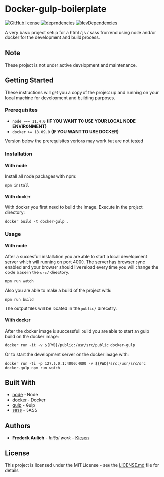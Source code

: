Docker-gulp-boilerplate
===========


[![GitHub license](https://img.shields.io/badge/license-MIT-blue.svg)](https://github.com/Kiesen/docker-gulp-boilerplate/LICENSE) [![dependencies](https://david-dm.org/Kiesen/docker-gulp-boilerplate.svg)](https://david-dm.org/Kiesen/docker-gulp-boilerplate.svg) [![devDependencies](https://david-dm.org/Kiesen/docker-gulp-boilerplate/dev-status.svg)](https://david-dm.org/Kiesen/docker-gulp-boilerplate/dev-status.svg)

A very basic project setup for a html / js / sass frontend using node and/or docker for the development and build process.

## Note
These project is not under active development and maintenance.  

## Getting Started

These instructions will get you a copy of the project up and running on your local machine for development and building purposes. 

### Prerequisites

* `node === 11.4.0` **(IF YOU WANT TO USE YOUR LOCAL NODE ENVIRONMENT)**
* `docker >= 18.09.0` **(IF YOU WANT TO USE DOCKER)**

Version below the prerequisites verions may work but are not tested

### Installation

#### With node

Install all node packages with npm:

```
npm install
``` 

#### With docker

With docker you first need to build the image. Execute in the project directory:

```
docker build -t docker-gulp . 
```

### Usage 

#### With node 
After a succesfull installation you are able to start a local development server
which will running on port 4000. The server has browser sync enabled and your browser should
live reload every time you will change the code base in the `src/` directory.

```
npm run watch
```

Also you are able to make a build of the project with:

```
npm run build
```

The output files will be located in the `public/` direcotry.  

#### With docker 
After the docker image is successfull build you are able to start an gulp build on the docker image:

```
docker run -it -v ${PWD}/public:/usr/src/public docker-gulp
```

Or to start the development server on the docker image with: 

```
docker run -ti -p 127.0.0.1:4000:4000 -v ${PWD}/src:/usr/src/src docker-gulp npm run watch
```

## Built With

* [node](http://www.dropwizard.io/1.0.2/docs/) - Node
* [docker](https://maven.apache.org/) - Docker
* [gulp](https://rometools.github.io/rome/) - Gulp
* [sass](https://sass-lang.com) - SASS

## Authors

* **Frederik Aulich** - *Initial work* - [Kiesen](https://github.com/Kiesen)

## License

This project is licensed under the MIT License - see the [LICENSE.md](LICENSE.md) file for details
